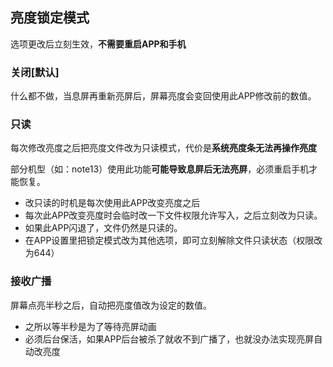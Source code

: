 ## 亮度锁定模式

选项更改后立刻生效，**不需要重启APP和手机**

### 关闭[默认]
什么都不做，当息屏再重新亮屏后，屏幕亮度会变回使用此APP修改前的数值。

### 只读
每次修改亮度之后把亮度文件改为只读模式，代价是**系统亮度条无法再操作亮度**

部分机型（如：note13）使用此功能**可能导致息屏后无法亮屏**，必须重启手机才能恢复。

 - 改只读的时机是每次使用此APP改变亮度之后
 - 每次此APP改变亮度时会临时改一下文件权限允许写入，之后立刻改为只读。
 - 如果此APP闪退了，文件仍然是只读的。 
 - 在APP设置里把锁定模式改为其他选项，即可立刻解除文件只读状态（权限改为644）

### 接收广播
屏幕点亮半秒之后，自动把亮度值改为设定的数值。
 - 之所以等半秒是为了等待亮屏动画
 - 必须后台保活，如果APP后台被杀了就收不到广播了，也就没办法实现亮屏自动改亮度